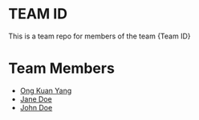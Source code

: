 # TEAM ID
This is a team repo for members of the team {Team ID}

# Team Members
* [Ong Kuan Yang](members/OngKuanYang.md)
* [Jane Doe](members/janeDoe.md)
* [John Doe](members/johnDoe.md)
